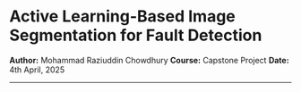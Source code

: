 # Active Learning-Based Image Segmentation for Fault Detection

**Author:** Mohammad Raziuddin Chowdhury 
**Course:** Capstone Project
**Date:** 4th April, 2025

---
